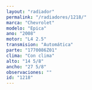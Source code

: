 ```yaml
---
layout: "radiador"
permalink: "/radiadores/1218/"
marca: "Chevrolet"
modelo: "Epica"
ano: "2008"
motor: "L4 2.5"
transmision: "Automática"
parte: "1770086Z01"
clima: "Con clima"
alto: "14 5/8"
ancho: "27 5/8"
observaciones: ""
id: "1218"
---
```



